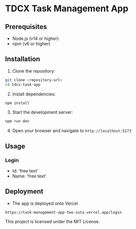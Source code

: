 # TDCX Task Management App

## Prerequisites

- Node.js (v14 or higher)
- npm (v6 or higher)

## Installation

1. Clone the repository:

```bash
git clone <repository-url>
cd tdcx-task-app
```

2. Install dependencies:

```bash
npm install
```

3. Start the development server:

```bash
npm run dev
```

4. Open your browser and navigate to `http://localhost:5173`

## Usage

### Login

- Id: 'free text'
- Name: 'free text'

## Deployment

- The app is deployed onto Vercel

```
https://task-management-app-two-iota.vercel.app/login
```

This project is licensed under the MIT License.
